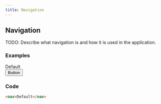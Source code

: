 ```yaml
---
title: Navigation
---
```

## Navigation
TODO: Describe what navigation is and how it is used in the application.

### Examples
<nav>Default</nav>
<button type="button" class="button button--primary">Button</button>

### Code
```html
<nav>Default</nav>
``` 
